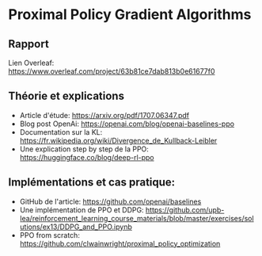# Proximal Policy Gradient Algorithms

## Rapport

Lien Overleaf: https://www.overleaf.com/project/63b81ce7dab813b0e61677f0

## Théorie et explications

- Article d'étude: https://arxiv.org/pdf/1707.06347.pdf
- Blog post OpenAi: https://openai.com/blog/openai-baselines-ppo
- Documentation sur la KL: https://fr.wikipedia.org/wiki/Divergence_de_Kullback-Leibler
- Une explication step by step de la PPO: https://huggingface.co/blog/deep-rl-ppo

## Implémentations et cas pratique:
- GitHub de l'article: https://github.com/openai/baselines
- Une implémentation de PPO et DDPG: https://github.com/upb-lea/reinforcement_learning_course_materials/blob/master/exercises/solutions/ex13/DDPG_and_PPO.ipynb
- PPO from scratch: https://github.com/clwainwright/proximal_policy_optimization